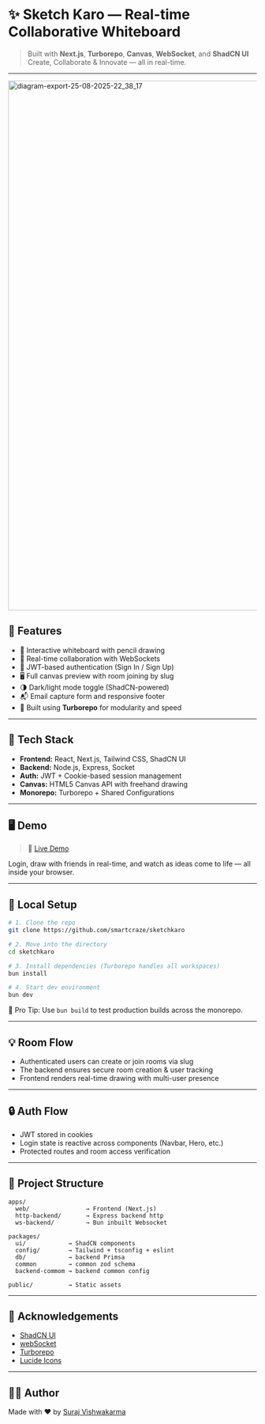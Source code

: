 # ✨ Sketch Karo — Real-time Collaborative Whiteboard

> Built with **Next.js**, **Turborepo**, **Canvas**, **WebSocket**, and **ShadCN UI**
> Create, Collaborate & Innovate — all in real-time.

---

<img width="2328" height="1072" alt="diagram-export-25-08-2025-22_38_17" src="https://github.com/user-attachments/assets/e1ce6e94-b352-4207-93c6-d9f06e896097" />


## 🚀 Features

* 🎨 Interactive whiteboard with pencil drawing
* 🤝 Real-time collaboration with WebSockets
* 🔐 JWT-based authentication (Sign In / Sign Up)
* 🖥️ Full canvas preview with room joining by slug
* 🌗 Dark/light mode toggle (ShadCN-powered)
* 📬 Email capture form and responsive footer
* 🔧 Built using **Turborepo** for modularity and speed

---

## 🧱 Tech Stack

* **Frontend:** React, Next.js, Tailwind CSS, ShadCN UI
* **Backend:** Node.js, Express, Socket
* **Auth:** JWT + Cookie-based session management
* **Canvas:** HTML5 Canvas API with freehand drawing
* **Monorepo:** Turborepo + Shared Configurations

---

## 🖥️ Demo

> 🔗 [Live Demo](https://sketchkaro.surajv.me)

Login, draw with friends in real-time, and watch as ideas come to life — all inside your browser.

---

## 💪 Local Setup

```bash
# 1. Clone the repo
git clone https://github.com/smartcraze/sketchkaro

# 2. Move into the directory
cd sketchkaro

# 3. Install dependencies (Turborepo handles all workspaces)
bun install

# 4. Start dev environment
bun dev
```

🧠 Pro Tip: Use `bun build` to test production builds across the monorepo.

---

## 💡 Room Flow

* Authenticated users can create or join rooms via slug
* The backend ensures secure room creation & user tracking
* Frontend renders real-time drawing with multi-user presence

---

## 🔒 Auth Flow

* JWT stored in cookies
* Login state is reactive across components (Navbar, Hero, etc.)
* Protected routes and room access verification

---

## 📁 Project Structure

```
apps/
  web/                → Frontend (Next.js)
  http-backend/       → Express backend http
  ws-backend/         → Bun inbuilt Websocket

packages/
  ui/            → ShadCN components
  config/        → Tailwind + tsconfig + eslint
  db/            → backend Primsa
  common         → common zod schema
  backend-commom → backend common config

public/          → Static assets
```

---

## 🙌 Acknowledgements

* [ShadCN UI](https://ui.shadcn.com)
* [webSocket](https://bun.sh)
* [Turborepo](https://turbo.build)
* [Lucide Icons](https://lucide.dev)

---

## 🧑‍💻 Author

Made with ❤️ by [Suraj Vishwakarma](https://twitter.com/surajv354)
